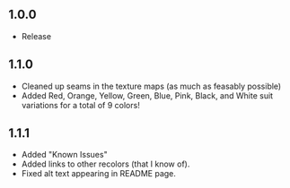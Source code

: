 ## 1.0.0
  
* Release

## 1.1.0

* Cleaned up seams in the texture maps (as much as feasably possible)
* Added Red, Orange, Yellow, Green, Blue, Pink, Black, and White suit variations for a total of 9 colors!

## 1.1.1

* Added "Known Issues"
* Added links to other recolors (that I know of).
* Fixed alt text appearing in README page.
